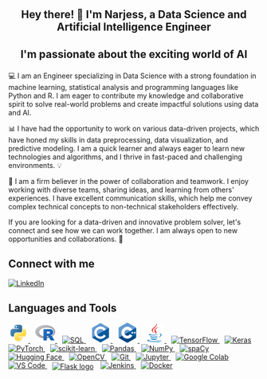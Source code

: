

<!--
**narjessbencheikh/narjessbencheikh** is a ✨ _special_ ✨ repository because its `README.md` (this file) appears on your GitHub profile.

Here are some ideas to get you started:

- 🔭 I’m currently working on ...
- 🌱 I’m currently learning ...
- 👯 I’m looking to collaborate on ...
- 🤔 I’m looking for help with ...
- 💬 Ask me about ...
- 📫 How to reach me: ...
- 😄 Pronouns: ...
- ⚡ Fun fact: ...
-->
##  <p align="center"> Hey there! 👋 I'm Narjess, a Data Science and Artificial Intelligence Engineer 
##   <p align="center"> I'm passionate about the exciting world of AI </p>

💻 I am an Engineer specializing in Data Science with a strong foundation in machine learning, statistical analysis and programming languages like Python and R.
I am eager to contribute my knowledge and collaborative spirit to solve real-world problems and create impactful solutions using data and AI.

📊 I have had the opportunity to work on various data-driven projects, which have honed my skills in data preprocessing, data visualization, and predictive modeling. I am a quick learner and always eager to learn new technologies and algorithms, and I thrive in fast-paced and challenging environments. 💡

🤝 I am a firm believer in the power of collaboration and teamwork. I enjoy working with diverse teams, sharing ideas, and learning from others' experiences. I have excellent communication skills, which help me convey complex technical concepts to non-technical stakeholders effectively. 

If you are looking for a data-driven and innovative problem solver, let's connect and see how we can work together. I am always open to new opportunities and collaborations. 🚀

## Connect with me

 <a href="https://www.linkedin.com/in/narjess-iben-cheikh/" target="_blank">
    <img src="https://www.vectorlogo.zone/logos/linkedin/linkedin-icon.svg" alt="LinkedIn" width="40" height="40" />
</a>

## Languages and Tools

  <!-- Python -->
  <a href="https://www.python.org/" target="_blank" style="margin-right: 10px;">
    <img src="https://raw.githubusercontent.com/devicons/devicon/master/icons/python/python-original.svg" alt="Python" width="40" height="40"/>
  </a>
  <!-- R -->
  <a href="https://www.r-project.org/" target="_blank" style="margin-right: 10px;">
    <img src="https://raw.githubusercontent.com/devicons/devicon/master/icons/r/r-original.svg" alt="R" width="40" height="40"/>
  </a>
  <!-- SQL -->
  <a href="https://www.mysql.com/" target="_blank" style="margin-right: 10px;">
    <img src="https://www.vectorlogo.zone/logos/mysql/mysql-icon.svg" alt="SQL" width="40" height="40"/>
  </a>
  <!-- C -->
<a href="https://www.cprogramming.com/" target="_blank" style="margin-right: 10px;">
  <img src="https://raw.githubusercontent.com/devicons/devicon/master/icons/c/c-original.svg" alt="C" width="40" height="40"/>
</a>
<!-- C++ -->
<a href="https://www.cplusplus.com/" target="_blank" style="margin-right: 10px;">
  <img src="https://raw.githubusercontent.com/devicons/devicon/master/icons/cplusplus/cplusplus-original.svg" alt="C++" width="40" height="40"/>
</a>

  <!-- Java -->
  <a href="https://www.java.com/" target="_blank" style="margin-right: 10px;">
    <img src="https://raw.githubusercontent.com/devicons/devicon/master/icons/java/java-original.svg" alt="Java" width="40" height="40"/>
  </a>
  <!-- TensorFlow -->
  <a href="https://www.tensorflow.org/" target="_blank" style="margin-right: 10px;">
    <img src="https://www.vectorlogo.zone/logos/tensorflow/tensorflow-icon.svg" alt="TensorFlow" width="40" height="40"/>
  </a>
  <!-- Keras -->
  <a href="https://keras.io/" target="_blank" style="margin-right: 10px;">
    <img src="https://upload.wikimedia.org/wikipedia/commons/a/ae/Keras_logo.svg" alt="Keras" width="40" height="40"/>
  </a>
  <!-- PyTorch -->
  <a href="https://pytorch.org/" target="_blank" style="margin-right: 10px;">
    <img src="https://www.vectorlogo.zone/logos/pytorch/pytorch-icon.svg" alt="PyTorch" width="40" height="40"/>
  </a>
  <!-- Scikit-learn -->
  <a href="https://scikit-learn.org/" target="_blank" style="margin-right: 10px;">
    <img src="https://upload.wikimedia.org/wikipedia/commons/0/05/Scikit_learn_logo_small.svg" alt="scikit-learn" width="40" height="40"/>
  </a>
  <!-- Pandas -->
  <a href="https://pandas.pydata.org/" target="_blank" style="margin-right: 10px;">
    <img src="https://upload.wikimedia.org/wikipedia/commons/e/ed/Pandas_logo.svg" alt="Pandas" width="40" height="40"/>
  </a>
  <!-- NumPy -->
  <a href="https://numpy.org/" target="_blank" style="margin-right: 10px;">
    <img src="https://upload.wikimedia.org/wikipedia/commons/3/31/NumPy_logo_2020.svg" alt="NumPy" width="40" height="40"/>
  </a>
  <!-- spaCy -->
  <a href="https://spacy.io/" target="_blank" style="margin-right: 10px;">
    <img src="https://upload.wikimedia.org/wikipedia/commons/8/88/SpaCy_logo.svg" alt="spaCy" width="40" height="40"/>
  </a>
  <!-- Hugging Face -->
  <a href="https://huggingface.co/" target="_blank" style="margin-right: 10px;">
    <img src="https://huggingface.co/front/assets/huggingface_logo.svg" alt="Hugging Face" width="40" height="40"/>
  </a>
  <!-- OpenCV -->
  <a href="https://opencv.org/" target="_blank" style="margin-right: 10px;">
    <img src="https://www.vectorlogo.zone/logos/opencv/opencv-icon.svg" alt="OpenCV" width="40" height="40"/>
  </a>
  <!-- Git -->
  <a href="https://git-scm.com/" target="_blank" style="margin-right: 10px;">
    <img src="https://www.vectorlogo.zone/logos/git-scm/git-scm-icon.svg" alt="Git" width="40" height="40"/>
  </a>
  
  <!-- Jupyter -->
  <a href="https://jupyter.org/" target="_blank" style="margin-right: 10px;">
    <img src="https://upload.wikimedia.org/wikipedia/commons/3/38/Jupyter_logo.svg" alt="Jupyter" width="40" height="40"/>
  </a>
  <!-- Google Colab -->
  <a href="https://colab.research.google.com/" target="_blank" style="margin-right: 10px;">
    <img src="https://upload.wikimedia.org/wikipedia/commons/thumb/d/d0/Google_Colaboratory_SVG_Logo.svg/512px-Google_Colaboratory_SVG_Logo.svg.png" alt="Google Colab" width="40" height="40"/>
  </a>
  <!-- VS Code -->
  <a href="https://code.visualstudio.com/" target="_blank" style="margin-right: 10px;">
    <img src="https://img.icons8.com/fluent/48/000000/visual-studio-code-2019.png" alt="VS Code" width="40" height="40"/>
  </a>
<!-- Flask logo with link -->
<a href="https://flask.palletsprojects.com/" target="_blank" style="display: inline-block; margin-right: 10px;">
    <img src="https://www.vectorlogo.zone/logos/pocoo_flask/pocoo_flask-icon.svg" alt="Flask logo" width="40" height="40" style="vertical-align: middle;"/>
</a>

  <!-- Jenkins -->
  <a href="https://www.jenkins.io/" target="_blank" style="margin-right: 10px;">
  <img src="https://www.vectorlogo.zone/logos/jenkins/jenkins-icon.svg" alt="Jenkins" width="40" height="40"/>
  </a>

  <!-- Docker -->
  <a href="https://www.docker.com/" target="_blank" style="margin-right: 10px;">
    <img src="https://www.vectorlogo.zone/logos/docker/docker-icon.svg" alt="Docker" width="40" height="40"/>
  </a>

